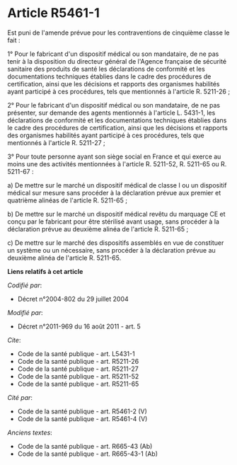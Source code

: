 # Article R5461-1

Est puni de l'amende prévue pour les contraventions de cinquième classe le fait : 

1° Pour le fabricant d'un dispositif médical ou son mandataire, de ne pas tenir à la disposition du directeur général de
l'Agence française de sécurité sanitaire des produits de santé les déclarations de conformité et les documentations
techniques établies dans le cadre des procédures de certification, ainsi que les décisions et rapports des organismes
habilités ayant participé à ces procédures, tels que mentionnés à l'article R. 5211-26 ; 

2° Pour le fabricant d'un dispositif médical ou son mandataire, de ne pas présenter, sur demande des agents mentionnés à
l'article L. 5431-1, les déclarations de conformité et les documentations techniques établies dans le cadre des procédures de
certification, ainsi que les décisions et rapports des organismes habilités ayant participé à ces procédures, tels que
mentionnés à l'article R. 5211-27 ; 

3° Pour toute personne ayant son siège social en France et qui exerce au moins une des activités mentionnées à l'article R.
5211-52, R. 5211-65 ou R. 5211-67 : 

a) De mettre sur le marché un dispositif médical de classe I ou un dispositif médical sur mesure sans procéder à la
déclaration prévue aux premier et quatrième alinéas de l'article R. 5211-65 ; 

b) De mettre sur le marché un dispositif médical revêtu du marquage CE et conçu par le fabricant pour être stérilisé avant
usage, sans procéder à la déclaration prévue au deuxième alinéa de l'article R. 5211-65 ; 

c) De mettre sur le marché des dispositifs assemblés en vue de constituer un système ou un nécessaire, sans procéder à la
déclaration prévue au deuxième alinéa de l'article R. 5211-65.

**Liens relatifs à cet article**

_Codifié par_:

  - Décret n°2004-802 du 29 juillet 2004

_Modifié par_:

  - Décret n°2011-969 du 16 août 2011 - art. 5

_Cite_:

  - Code de la santé publique - art. L5431-1
  - Code de la santé publique - art. R5211-26
  - Code de la santé publique - art. R5211-27
  - Code de la santé publique - art. R5211-52
  - Code de la santé publique - art. R5211-65

_Cité par_:

  - Code de la santé publique - art. R5461-2 (V)
  - Code de la santé publique - art. R5461-4 (V)

_Anciens textes_:

  - Code de la santé publique - art. R665-43 (Ab)
  - Code de la santé publique - art. R665-43-1 (Ab)
